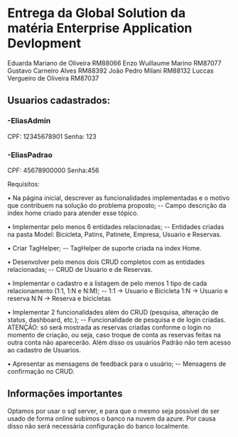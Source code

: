 # Entrega da Global Solution da matéria Enterprise Application Devlopment

Eduarda Mariano de Oliveira 	RM88066
Enzo Wuillaume Marino 		    RM87077
Gustavo Carneiro Alves 		    RM88392
João Pedro Milani 		        RM88132
Luccas Vergueiro de Oliveira 	RM87037 

## Usuarios cadastrados:
### -EliasAdmin
CPF: 12345678901
Senha: 123
### -EliasPadrao
CPF: 45678900000
Senha:456

Requisitos:

• Na página inicial, descrever as funcionalidades implementadas e o motivo que contribuem na solução do problema proposto; -- Campo descrição da index home criado para atender esse tópico.

• Implementar pelo menos 6 entidades relacionadas; -- Entidades criadas na pasta Model: Bicicleta, Patins, Patinete, Empresa, Usuario e Reservas.

• Criar TagHelper; -- TagHelper de suporte criada na index Home.

• Desenvolver pelo menos dois CRUD completos com as entidades relacionadas; -- CRUD de Usuario e de Reservas.

• Implementar o cadastro e a listagem de pelo menos 1 tipo de cada relacionamento (1:1, 1:N e N:M); -- 1:1 -> Usuario e Bicicleta 1:N -> Usuario e reserva N:N -> Reserva e bicicletas

• Implementar 2 funcionalidades além do CRUD (pesquisa, alteração de status, dashboard, etc.); -- Funcionalidade de pesquisa e de login criadas. ATENÇÃO: só será mostrada as reservas criadas conforme o login no momento de criação, ou seja, caso troque de conta as reservas feitas na outra conta não aparecerão. Além disso os usuários Padrão não tem acesso ao cadastro de Usuarios.

• Apresentar as mensagens de feedback para o usuário; -- Mensagens de confirmação no CRUD. 

## Informações importantes

Optamos por usar o sql server, e para que o mesmo seja possível de ser usado de forma online subimos o banco na nuvem da azure. Por causa disso não será necessária configuração do banco localmente.

